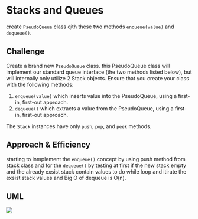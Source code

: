 # Stacks and Queues
<!-- Short summary or background information -->
create `PseudoQueue` class qith these two methods `enqueue(value)` and `dequeue()`.

## Challenge
<!-- Description of the challenge -->
Create a brand new `PseudoQueue` class. this PseudoQueue class will implement our standard queue interface (the two methods listed below), but will internally only utilize 2 Stack objects. Ensure that you create your class with the following methods:<br>
1. `enqueue(value)` which inserts value into the PseudoQueue, using a first-in, first-out approach.
1. `dequeue()` which extracts a value from the PseudoQueue, using a first-in, first-out approach.

The `Stack` instances have only `push`, `pop`, and `peek` methods. 

## Approach & Efficiency
<!-- What approach did you take? Why? What is the Big O space/time for this approach? -->
starting to inmplement the `enqueue()` concept by using push method from stack class and for the `dequeue()` by testing at first if the new stack empty and the already exsist stack contain values to do while loop and itirate the exsist stack values and Big O of dequeue is O(n).

## UML
<!-- Description of each method publicly available to your Stack and Queue-->
![](./assert/)